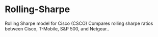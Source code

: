 # Rolling-Sharpe

Rolling Sharpe model for Cisco (CSCO)
Compares rolling sharpe ratios between Cisco, T-Mobile, S&P 500, and Netgear..

